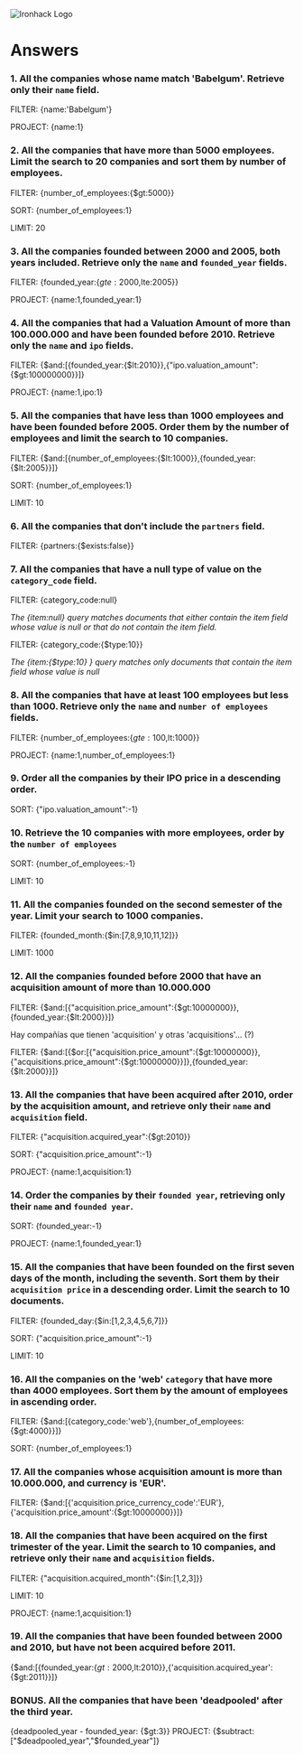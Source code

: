 ![Ironhack Logo](https://i.imgur.com/1QgrNNw.png)

# Answers

### 1. All the companies whose name match 'Babelgum'. Retrieve only their `name` field.

FILTER: {name:'Babelgum'}

PROJECT: {name:1}

### 2. All the companies that have more than 5000 employees. Limit the search to 20 companies and sort them by **number of employees**.

FILTER: {number_of_employees:{$gt:5000}}

SORT: {number_of_employees:1}

LIMIT: 20

### 3. All the companies founded between 2000 and 2005, both years included. Retrieve only the `name` and `founded_year` fields.

FILTER: {founded_year:{$gte:2000,$lte:2005}}

PROJECT: {name:1,founded_year:1}

### 4. All the companies that had a Valuation Amount of more than 100.000.000 and have been founded before 2010. Retrieve only the `name` and `ipo` fields.

FILTER: {$and:[{founded_year:{$lt:2010}},{"ipo.valuation_amount":{$gt:100000000}}]}

PROJECT: {name:1,ipo:1}

### 5. All the companies that have less than 1000 employees and have been founded before 2005. Order them by the number of employees and limit the search to 10 companies.

FILTER: {$and:[{number_of_employees:{$lt:1000}},{founded_year:{$lt:2005}}]}

SORT: {number_of_employees:1}

LIMIT: 10

### 6. All the companies that don't include the `partners` field.

FILTER: {partners:{$exists:false}}

### 7. All the companies that have a null type of value on the `category_code` field.

FILTER: {category_code:null}

*The {item:null} query matches documents that either contain the item field whose value is null or that do not contain the item field.*

FILTER: {category_code:{$type:10}}

*The {item:{$type:10} } query matches only documents that contain the item field whose value is null*

### 8. All the companies that have at least 100 employees but less than 1000. Retrieve only the `name` and `number of employees` fields.

FILTER: {number_of_employees:{$gte:100,$lt:1000}}

PROJECT: {name:1,number_of_employees:1}

### 9. Order all the companies by their IPO price in a descending order.

SORT: {"ipo.valuation_amount":-1}

### 10. Retrieve the 10 companies with more employees, order by the `number of employees`

SORT: {number_of_employees:-1}

LIMIT: 10

### 11. All the companies founded on the second semester of the year. Limit your search to 1000 companies.

FILTER: {founded_month:{$in:[7,8,9,10,11,12]}}

LIMIT: 1000

### 12. All the companies founded before 2000 that have an acquisition amount of more than 10.000.000

FILTER: {$and:[{"acquisition.price_amount":{$gt:10000000}},{founded_year:{$lt:2000}}]}

Hay compañías que tienen 'acquisition' y otras 'acquisitions'... (?)

FILTER: {$and:[{$or:[{"acquisition.price_amount":{$gt:10000000}},{"acquisitions.price_amount":{$gt:10000000}}]},{founded_year:{$lt:2000}}]}

### 13. All the companies that have been acquired after 2010, order by the acquisition amount, and retrieve only their `name` and `acquisition` field.

FILTER: {"acquisition.acquired_year":{$gt:2010}}

SORT: {"acquisition.price_amount":-1}

PROJECT: {name:1,acquisition:1}

### 14. Order the companies by their `founded year`, retrieving only their `name` and `founded year`.

SORT: {founded_year:-1}

PROJECT: {name:1,founded_year:1}

### 15. All the companies that have been founded on the first seven days of the month, including the seventh. Sort them by their `acquisition price` in a descending order. Limit the search to 10 documents.

FILTER: {founded_day:{$in:[1,2,3,4,5,6,7]}}

SORT: {"acquisition.price_amount":-1}

LIMIT: 10

### 16. All the companies on the 'web' `category` that have more than 4000 employees. Sort them by the amount of employees in ascending order.

FILTER: {$and:[{category_code:'web'},{number_of_employees:{$gt:4000}}]}

SORT: {number_of_employees:1}

### 17. All the companies whose acquisition amount is more than 10.000.000, and currency is 'EUR'.

FILTER: {$and:[{'acquisition.price_currency_code':'EUR'},{'acquisition.price_amount':{$gt:10000000}}]}

### 18. All the companies that have been acquired on the first trimester of the year. Limit the search to 10 companies, and retrieve only their `name` and `acquisition` fields.

FILTER: {"acquisition.acquired_month":{$in:[1,2,3]}}

LIMIT: 10

PROJECT: {name:1,acquisition:1}

### 19. All the companies that have been founded between 2000 and 2010, but have not been acquired before 2011.

{$and:[{founded_year:{$gt:2000,$lt:2010}},{'acquisition.acquired_year':{$gt:2011}}]}

### BONUS. All the companies that have been 'deadpooled' after the third year.

{deadpooled_year - founded_year: {$gt:3}}
PROJECT: {$subtract:["$deadpooled_year","$founded_year"]}